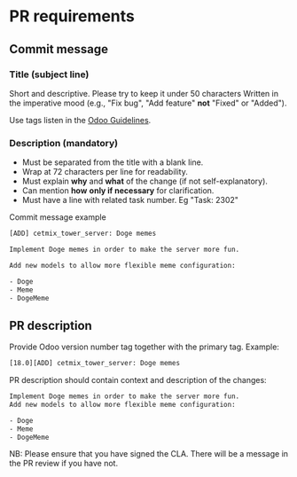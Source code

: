 # PR requirements

## Commit message

### Title (subject line)

Short and descriptive. Please try to keep it under 50 characters
Written in the imperative mood (e.g., "Fix bug", "Add feature" **not** "Fixed" or "Added").

Use tags listen in the [Odoo Guidelines](https://www.odoo.com/documentation/16.0/contributing/development/git_guidelines.html#tag-and-module-name).

### ​Description (mandatory)

- Must be separated from the title with a blank line.
- Wrap at 72 characters per line for readability.
- Must explain **why** and **what** of the change (if not self-explanatory).
- Can mention **how** **only if necessary** for clarification.
- Must have a line with related task number. Eg "Task: 2302"

Commit message example

```txt
[ADD] cetmix_tower_server: Doge memes

Implement Doge memes in order to make the server more fun.

Add new models to allow more flexible meme configuration:

- Doge
- Meme
- DogeMeme

```

## PR description

Provide Odoo version number tag together with the primary tag. Example:

```txt
[18.0][ADD] cetmix_tower_server: Doge memes
```

PR description should contain context and description of the changes:

```txt
Implement Doge memes in order to make the server more fun.
Add new models to allow more flexible meme configuration:

- Doge
- Meme
- DogeMeme
```

NB: Please ensure that you have signed the CLA. There will be a message in the PR review if you have not.
